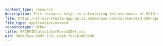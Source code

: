 ```yaml
---
content_type: resource
description: This resource helps in calculating the economics of RFID systems.
file: https://ol-ocw-studio-app-qa.s3.amazonaws.com/courses/esd-290-special-topics-in-supply-chain-management-spring-2005/9d9435aa809f7c81e6e8fee261067499_EPCRFIDCalculatorMarch2005.xls
file_type: application/msword
resourcetype: Other
title: EPCRFIDCalculatorMarch2005.xls
uid: 9d9435aa-809f-7c81-e6e8-fee261067499
---
```

